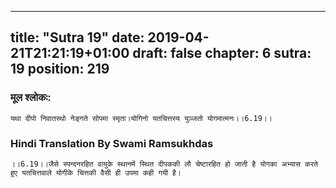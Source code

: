 
---
title: "Sutra 19"
date: 2019-04-21T21:21:19+01:00
draft: false
chapter: 6
sutra: 19
position: 219
---
### मूल श्लोकः:
```
यथा दीपो निवातस्थो नेङ्गते सोपमा स्मृता।योगिनो यतचित्तस्य युञ्जतो योगमात्मनः।।6.19।।

```

### Hindi Translation By Swami Ramsukhdas
```
।।6.19।।जैसे स्पन्दनरहित वायुके स्थानमें स्थित दीपककी लौ चेष्टारहित हो जाती है योगका अभ्यास करते हुए यतचित्तवाले योगीके चित्तकी वैसी ही उपमा कही गयी है। 

```

